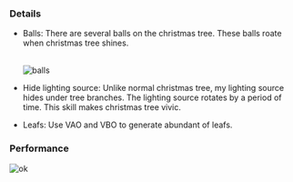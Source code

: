 
### Details
 - Balls:
    There are several balls on the christmas tree. These balls roate when christmas tree shines. <br />
     <br />
  
   ![balls](https://cloud.githubusercontent.com/assets/16565587/24786859/6cf7d5f8-1b19-11e7-9a0d-7ca085157513.gif)
 
 - Hide lighting source:
   Unlike normal christmas tree, my lighting source hides under tree branches. The lighting source rotates by a period of time. This skill makes christmas tree vivic.<br />  
 - Leafs:
   Use VAO and VBO to generate abundant of leafs.<br /> 
 

### Performance

  ![ok](https://cloud.githubusercontent.com/assets/16565587/24786708/7c3480a8-1b18-11e7-9036-346c54370257.gif)
